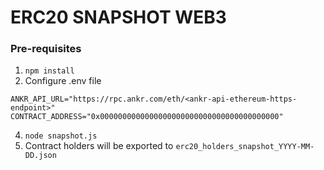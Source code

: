 # ERC20 SNAPSHOT WEB3

### Pre-requisites
1. `npm install`
2. Configure .env file
```
ANKR_API_URL="https://rpc.ankr.com/eth/<ankr-api-ethereum-https-endpoint>"
CONTRACT_ADDRESS="0x0000000000000000000000000000000000000000"
```
4. `node snapshot.js`
5. Contract holders will be exported to `erc20_holders_snapshot_YYYY-MM-DD.json`
   
